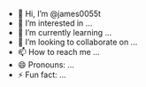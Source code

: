 - 👋 Hi, I’m @james0055t
- 👀 I’m interested in ...
- 🌱 I’m currently learning ...
- 💞️ I’m looking to collaborate on ...
- 📫 How to reach me ...
- 😄 Pronouns: ...
- ⚡ Fun fact: ...

<!---
james0055t/james0055t is a ✨ special ✨ repository because its `README.md` (this file) appears on your GitHub profile.
You can click the Preview link to take a look at your changes.
--->
